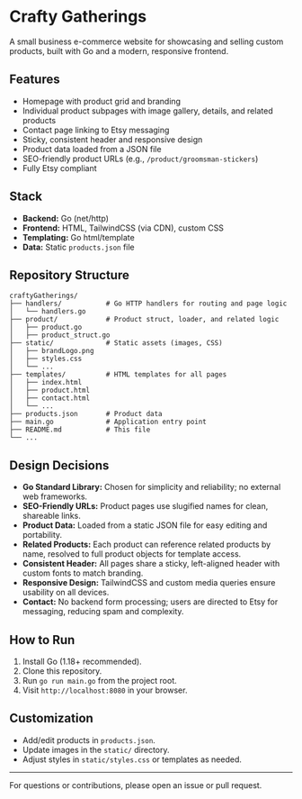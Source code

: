 # Crafty Gatherings

A small business e-commerce website for showcasing and selling custom products, built with Go and a modern, responsive frontend.

## Features
- Homepage with product grid and branding
- Individual product subpages with image gallery, details, and related products
- Contact page linking to Etsy messaging
- Sticky, consistent header and responsive design
- Product data loaded from a JSON file
- SEO-friendly product URLs (e.g., `/product/groomsman-stickers`)
- Fully Etsy compliant

## Stack
- **Backend:** Go (net/http)
- **Frontend:** HTML, TailwindCSS (via CDN), custom CSS
- **Templating:** Go html/template
- **Data:** Static `products.json` file

## Repository Structure
```
craftyGatherings/
├── handlers/           # Go HTTP handlers for routing and page logic
│   └── handlers.go
├── product/            # Product struct, loader, and related logic
│   ├── product.go
│   ├── product_struct.go
├── static/             # Static assets (images, CSS)
│   ├── brandLogo.png
│   ├── styles.css
│   └── ...
├── templates/          # HTML templates for all pages
│   ├── index.html
│   ├── product.html
│   ├── contact.html
│   └── ...
├── products.json       # Product data
├── main.go             # Application entry point
├── README.md           # This file
└── ...
```

## Design Decisions
- **Go Standard Library:** Chosen for simplicity and reliability; no external web frameworks.
- **SEO-Friendly URLs:** Product pages use slugified names for clean, shareable links.
- **Product Data:** Loaded from a static JSON file for easy editing and portability.
- **Related Products:** Each product can reference related products by name, resolved to full product objects for template access.
- **Consistent Header:** All pages share a sticky, left-aligned header with custom fonts to match branding.
- **Responsive Design:** TailwindCSS and custom media queries ensure usability on all devices.
- **Contact:** No backend form processing; users are directed to Etsy for messaging, reducing spam and complexity.

## How to Run
1. Install Go (1.18+ recommended).
2. Clone this repository.
3. Run `go run main.go` from the project root.
4. Visit `http://localhost:8080` in your browser.

## Customization
- Add/edit products in `products.json`.
- Update images in the `static/` directory.
- Adjust styles in `static/styles.css` or templates as needed.

---

For questions or contributions, please open an issue or pull request.
